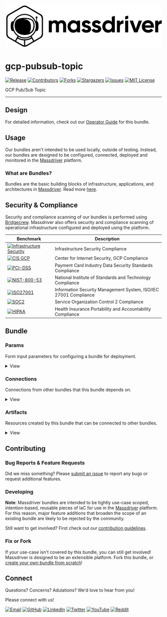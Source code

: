 




[![Massdriver][logo]][website]

# gcp-pubsub-topic

[![Release][release_shield]][release_url]
[![Contributors][contributors_shield]][contributors_url]
[![Forks][forks_shield]][forks_url]
[![Stargazers][stars_shield]][stars_url]
[![Issues][issues_shield]][issues_url]
[![MIT License][license_shield]][license_url]

<!--
##### STILL NEED TO GET SLACK WORKING ###
[!["Slack Community"](%s)][slack]
-->


GCP Pub/Sub Topic


---

## Design

For detailed information, check out our [Operator Guide](operator.mdx) for this bundle.

## Usage

Our bundles aren't intended to be used locally, outside of testing. Instead, our bundles are designed to be configured, connected, deployed and monitored in the [Massdriver][website] platform.

### What are Bundles?

Bundles are the basic building blocks of infrastructure, applications, and architectures in [Massdriver][website]. Read more [here](https://docs.massdriver.cloud/concepts/bundles).

## Security & Compliance

<!-- COMPLIANCE:START -->

Security and compliance scanning of our bundles is performed using [Bridgecrew](https://www.bridgecrew.cloud/). Massdriver also offers security and compliance scanning of operational infrastructure configured and deployed using the platform.

| Benchmark | Description |
|--------|---------------|
| [![Infrastructure Security](https://www.bridgecrew.cloud/badges/github/massdriver-cloud/gcp-pubsub-topic/general)](https://www.bridgecrew.cloud/link/badge?vcs=github&fullRepo=massdriver-cloud%2Fgcp-pubsub-topic&benchmark=INFRASTRUCTURE+SECURITY) | Infrastructure Security Compliance |
| [![CIS GCP](https://www.bridgecrew.cloud/badges/github/massdriver-cloud/gcp-pubsub-topic/cis_gcp)](https://www.bridgecrew.cloud/link/badge?vcs=github&fullRepo=massdriver-cloud%2Fgcp-pubsub-topic&benchmark=CIS+GCP+V1.1) | Center for Internet Security, GCP Compliance |
| [![PCI-DSS](https://www.bridgecrew.cloud/badges/github/massdriver-cloud/gcp-pubsub-topic/pci)](https://www.bridgecrew.cloud/link/badge?vcs=github&fullRepo=massdriver-cloud%2Fgcp-pubsub-topic&benchmark=PCI-DSS+V3.2) | Payment Card Industry Data Security Standards Compliance |
| [![NIST-800-53](https://www.bridgecrew.cloud/badges/github/massdriver-cloud/gcp-pubsub-topic/nist)](https://www.bridgecrew.cloud/link/badge?vcs=github&fullRepo=massdriver-cloud%2Fgcp-pubsub-topic&benchmark=NIST-800-53) | National Institute of Standards and Technology Compliance |
| [![ISO27001](https://www.bridgecrew.cloud/badges/github/massdriver-cloud/gcp-pubsub-topic/iso)](https://www.bridgecrew.cloud/link/badge?vcs=github&fullRepo=massdriver-cloud%2Fgcp-pubsub-topic&benchmark=ISO27001) | Information Security Management System, ISO/IEC 27001 Compliance |
| [![SOC2](https://www.bridgecrew.cloud/badges/github/massdriver-cloud/gcp-pubsub-topic/soc2)](https://www.bridgecrew.cloud/link/badge?vcs=github&fullRepo=massdriver-cloud%2Fgcp-pubsub-topic&benchmark=SOC2)| Service Organization Control 2 Compliance |
| [![HIPAA](https://www.bridgecrew.cloud/badges/github/massdriver-cloud/gcp-pubsub-topic/hipaa)](https://www.bridgecrew.cloud/link/badge?vcs=github&fullRepo=massdriver-cloud%2Fgcp-pubsub-topic&benchmark=HIPAA) | Health Insurance Portability and Accountability Compliance |

<!-- COMPLIANCE:END -->

<!-- BEGINNING OF PRE-COMMIT-TERRAFORM DOCS HOOK -->
<!-- END OF PRE-COMMIT-TERRAFORM DOCS HOOK -->

## Bundle

### Params

Form input parameters for configuring a bundle for deployment.

<details>
<summary>View</summary>

<!-- PARAMS:START -->

**Params coming soon**

<!-- PARAMS:END -->

</details>

### Connections

Connections from other bundles that this bundle depends on.

<details>
<summary>View</summary>

<!-- CONNECTIONS:START -->

**Connections coming soon**

<!-- CONNECTIONS:END -->

</details>

### Artifacts

Resources created by this bundle that can be connected to other bundles.

<details>
<summary>View</summary>

<!-- ARTIFACTS:START -->

**Artifacts coming soon**

<!-- ARTIFACTS:END -->

</details>

## Contributing

<!-- CONTRIBUTING:START -->

### Bug Reports & Feature Requests

Did we miss something? Please [submit an issue](https://github.com/massdriver-cloud/gcp-pubsub-topic/issues) to report any bugs or request additional features.

### Developing

**Note**: Massdriver bundles are intended to be tightly use-case scoped, intention-based, reusable pieces of IaC for use in the [Massdriver][website] platform. For this reason, major feature additions that broaden the scope of an existing bundle are likely to be rejected by the community.

Still want to get involved? First check out our [contribution guidelines](https://docs.massdriver.cloud/bundles/contributing).

### Fix or Fork

If your use-case isn't covered by this bundle, you can still get involved! Massdriver is designed to be an extensible platform. Fork this bundle, or [create your own bundle from scratch](https://docs.massdriver.cloud/bundles/development)!

<!-- CONTRIBUTING:END -->

## Connect

<!-- CONNECT:START -->

Questions? Concerns? Adulations? We'd love to hear from you!

Please connect with us!

[![Email][email_shield]][email_url]
[![GitHub][github_shield]][github_url]
[![LinkedIn][linkedin_shield]][linkedin_url]
[![Twitter][twitter_shield]][twitter_url]
[![YouTube][youtube_shield]][youtube_url]
[![Reddit][reddit_shield]][reddit_url]

<!-- markdownlint-disable -->

[logo]: https://raw.githubusercontent.com/massdriver-cloud/docs/main/static/img/logo-with-logotype-horizontal-400x110.svg
[docs]: https://docs.massdriver.cloud/?utm_source=github&utm_medium=readme&utm_campaign=gcp-pubsub-topic&utm_content=docs
[website]: https://www.massdriver.cloud/?utm_source=github&utm_medium=readme&utm_campaign=gcp-pubsub-topic&utm_content=website
[github]: https://github.com/massdriver-cloud?utm_source=github&utm_medium=readme&utm_campaign=gcp-pubsub-topic&utm_content=github
[slack]: https://massdriverworkspace.slack.com/?utm_source=github&utm_medium=readme&utm_campaign=gcp-pubsub-topic&utm_content=slack
[linkedin]: https://www.linkedin.com/company/massdriver/?utm_source=github&utm_medium=readme&utm_campaign=gcp-pubsub-topic&utm_content=linkedin



[contributors_shield]: https://img.shields.io/github/contributors/massdriver-cloud/gcp-pubsub-topic.svg?style=for-the-badge
[contributors_url]: https://github.com/massdriver-cloud/gcp-pubsub-topic/graphs/contributors
[forks_shield]: https://img.shields.io/github/forks/massdriver-cloud/gcp-pubsub-topic.svg?style=for-the-badge
[forks_url]: https://github.com/massdriver-cloud/gcp-pubsub-topic/network/members
[stars_shield]: https://img.shields.io/github/stars/massdriver-cloud/gcp-pubsub-topic.svg?style=for-the-badge
[stars_url]: https://github.com/massdriver-cloud/gcp-pubsub-topic/stargazers
[issues_shield]: https://img.shields.io/github/issues/massdriver-cloud/gcp-pubsub-topic.svg?style=for-the-badge
[issues_url]: https://github.com/massdriver-cloud/gcp-pubsub-topic/issues
[release_url]: https://github.com/massdriver-cloud/gcp-pubsub-topic/releases/latest
[release_shield]: https://img.shields.io/github/release/massdriver-cloud/gcp-pubsub-topic.svg?style=for-the-badge
[license_shield]: https://img.shields.io/github/license/massdriver-cloud/gcp-pubsub-topic.svg?style=for-the-badge
[license_url]: https://github.com/massdriver-cloud/gcp-pubsub-topic/blob/main/LICENSE


[email_url]: mailto:support@massdriver.cloud
[email_shield]: https://img.shields.io/badge/email-Massdriver-black.svg?style=for-the-badge&logo=mail.ru&color=000000
[github_url]: mailto:support@massdriver.cloud
[github_shield]: https://img.shields.io/badge/follow-Github-black.svg?style=for-the-badge&logo=github&color=181717
[linkedin_url]: https://linkedin.com/in/massdriver-cloud
[linkedin_shield]: https://img.shields.io/badge/follow-LinkedIn-black.svg?style=for-the-badge&logo=linkedin&color=0A66C2
[twitter_url]: https://twitter.com/massdriver?utm_source=github&utm_medium=readme&utm_campaign=gcp-pubsub-topic&utm_content=twitter
[twitter_shield]: https://img.shields.io/badge/follow-Twitter-black.svg?style=for-the-badge&logo=twitter&color=1DA1F2
[discourse_url]: https://community.massdriver.cloud?utm_source=github&utm_medium=readme&utm_campaign=gcp-pubsub-topic&utm_content=discourse
[discourse_shield]: https://img.shields.io/badge/join-Discourse-black.svg?style=for-the-badge&logo=discourse&color=000000
[youtube_url]: https://www.youtube.com/channel/UCfj8P7MJcdlem2DJpvymtaQ
[youtube_shield]: https://img.shields.io/badge/subscribe-Youtube-black.svg?style=for-the-badge&logo=youtube&color=FF0000
[reddit_url]: https://www.reddit.com/r/massdriver
[reddit_shield]: https://img.shields.io/badge/subscribe-Reddit-black.svg?style=for-the-badge&logo=reddit&color=FF4500

<!-- markdownlint-restore -->

<!-- CONNECT:END -->
